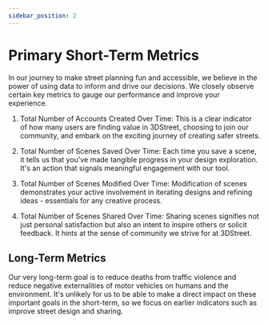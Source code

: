 ```yaml
---
sidebar_position: 2
---
```


# Primary Short-Term Metrics

In our journey to make street planning fun and accessible, we believe in the power of using data to inform and drive our decisions. We closely observe certain key metrics to gauge our performance and improve your experience.

1) Total Number of Accounts Created Over Time: This is a clear indicator of how many users are finding value in 3DStreet, choosing to join our community, and embark on the exciting journey of creating safer streets.

2) Total Number of Scenes Saved Over Time: Each time you save a scene, it tells us that you've made tangible progress in your design exploration. It's an action that signals meaningful engagement with our tool.

3) Total Number of Scenes Modified Over Time: Modification of scenes demonstrates your active involvement in iterating designs and refining ideas - essentials for any creative process.

4) Total Number of Scenes Shared Over Time: Sharing scenes signifies not just personal satisfaction but also an intent to inspire others or solicit feedback. It hints at the sense of community we strive for at 3DStreet.

## Long-Term Metrics

Our very long-term goal is to reduce deaths from traffic violence and reduce negative externalities of motor vehicles on humans and the environment. It's unlikely for us to be able to make a direct impact on these important goals in the short-term, so we focus on earlier indicators such as improve street design and sharing.
